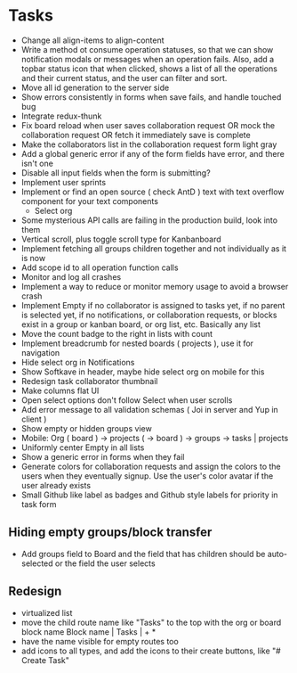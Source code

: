 # Tasks

- Change all align-items to align-content
- Write a method ot consume operation statuses, so that we can show notification modals or messages when an operation fails. Also, add a topbar status icon that when clicked, shows a list of all the operations and their current status, and the user can filter and sort.
- Move all id generation to the server side
- Show errors consistently in forms when save fails, and handle touched bug
- Integrate redux-thunk
- Fix board reload when user saves collaboration request OR mock the collaboration request OR fetch it immediately save is complete
- Make the collaborators list in the collaboration request form light gray
- Add a global generic error if any of the form fields have error, and there isn't one
- Disable all input fields when the form is submitting?
- Implement user sprints
- Implement or find an open source ( check AntD ) text with text overflow component for your text components
  - Select org
- Some mysterious API calls are failing in the production build, look into them
- Vertical scroll, plus toggle scroll type for Kanbanboard
- Implement fetching all groups children together and not individually as it is now
- Add scope id to all operation function calls
- Monitor and log all crashes
- Implement a way to reduce or monitor memory usage to avoid a browser crash
- Implement Empty if no collaborator is assigned to tasks yet, if no parent is selected yet, if no notifications, or collaboration requests, or blocks exist in a group or kanban board, or org list, etc. Basically any list
- Move the count badge to the right in lists with count
- Implement breadcrumb for nested boards ( projects ), use it for navigation
- Hide select org in Notifications
- Show Softkave in header, maybe hide select org on mobile for this
- Redesign task collaborator thumbnail
- Make columns flat UI
- Open select options don't follow Select when user scrolls
- Add error message to all validation schemas ( Joi in server and Yup in client )
- Show empty or hidden groups view
- Mobile: Org ( board ) -> projects ( -> board ) -> groups -> tasks | projects
- Uniformly center Empty in all lists
- Show a generic error in forms when they fail
- Generate colors for collaboration requests and assign the colors to the users when they eventually signup. Use the user's color avatar if the user already exists
- Small Github like label as badges and Github style labels for priority in task form

## Hiding empty groups/block transfer

- Add groups field to Board and the field that has children should be auto-selected or the field the user selects

## Redesign

- virtualized list
- move the child route name like "Tasks" to the top with the org or board block name
  Block name | Tasks | + \*
- have the name visible for empty routes too
- add icons to all types, and add the icons to their create buttons, like "# Create Task"
